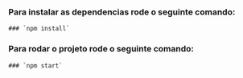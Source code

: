### Para instalar as dependencias rode o seguinte comando:

    ### `npm install`

### Para rodar o projeto rode o seguinte comando:

    ### `npm start`
